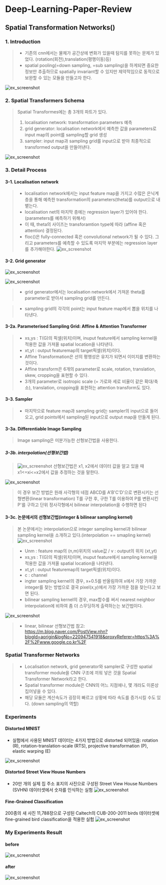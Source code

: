 # Deep-Learning-Paper-Review
## Spatial Transformation Networks()

### 1. Introduction
> * 기존의 cnn에서는 물체가 공간상에 변화가 있을때 탐지를 못하는 문제가 있었다. (rotation(회전),translation(평행이동)등)
> * spatial pooling(=down sampling, =sub sampling)을 하게되면 중요한 정보만 추출하므로 spatially invariant할 수 있지만 제약적임으로 동적으로 보완할 수 있는 모듈을 만들고자 한다.

![ex_screenshot](https://jamiekang.github.io/media/2017-05-27-spatial-transformer-networks-ex1.png)


### 2. Spatial Transformers Schema

> Spatial Transformes에는 총 3개의 파트가 있다.
> 1. localisation network: transformation parameters 예측
> 2. grid generator: localisation network에서 예측한 값을 parameters로 input map의 point를 sampling할 grid 생성
> 3. sampler: input map과 sampling grid를 input으로 받아 최종적으로 transformed output을 만들어낸다.

![ex_screenshot](https://jamiekang.github.io/media/2017-05-27-spatial-transformer-networks-fig2.png)


### 3. Detail Process

#### 3-1. Localisation network
> * localisation network에서는 input feature map을 가지고 수많은 은닉계층을 통해 예측한 transformation의 parameters(theta)를 output으로 내뱉는다.
> * localisation net의 마지막 층에는 regression layer가 있어야 한다. (parameters를 예측하기 위해서)
> * 이 때, theta의 사이즈는 transforamtion type에 따라 (affine 혹은 attention) 결정된다.
> * floc()은 fully-connected 혹은 convolutional network가 될 수 있다. 그리고 parameters를 예측할 수 있도록 마지막 부분에는 regression layer를 추가해야한다.
![ex_screenshot](http://acm.ee.ccu.edu.tw:2017/Image%20of%20Paper/Figure%202.jpg)


#### 3-2. Grid generator
![ex_screenshot](https://camo.githubusercontent.com/bb81d6267f2123d59979453526d958a58899bb4f/687474703a2f2f692e696d6775722e636f6d2f4578474456756c2e706e67)

![ex_screenshot](https://tang.su/images/paper-notes/Spatial-Transformer-Networks/pic1.png)
> * grid generator에서는 localisation network에서 가져온 theta를 parameter로 받아서 sampling grid를 만든다. 

> * sampling grid의 각각의 point는 input feature map에서 뽑을 위치를 나타낸다. 


#### 3-2a. Parameterised Sampling Grid: Affine & Attention Transformer

> * xs,ys : T(G)의 픽셀(위치)이며, inuput feature에서 sampling kernel을 적용한 값을 가져올 spatial location을 나타낸다.
> * xt,yt : output featuremap의 target픽셀(위치)이다.
> * Affine Transformation은 선의 평행성은 유지가 되면서 이미지를 변환하는 것이다.
> * Affine transform은 6개의 parameter로 scale, rotation, translation, skew, cropping을 표현할 수 있다.
> * 3개의 parameter로 isotropic scale (= 가로와 세로 비율이 같은 확대/축소), translation, cropping을 표현하는 attention transform도 있다.

#### 3-3. Sampler 
> * 마지막으로 feature map과 sampling grid는 sampler의 input으로 들어오고, grid points에서 sampling된 input으로 output map을 만들게 된다.

#### 3-3a. Differentiable Image Sampling
> Image sampling은 미분가능한 선형보간법을 사용한다.

##### 3-3b. interpolation(선형보간법)
>![ex_screenshot](https://t1.daumcdn.net/cfile/tistory/2378C54C52D3842030)
> 선형보간법은 x1, x2에서 데이터 값을 알고 있을 때 x1<=xi<=x2에서 값을 추정하는 것을 말한다.

![ex_screenshot](https://t1.daumcdn.net/cfile/tistory/2222AF3552D3BFDB2A)

> 이 경우 보간 방법은 원래 사각형의 네점 ABCD를 A'B'C'D'으로 변환시키는 선형변환(linear transformation) T를 구한 후, 구한 T를 이용하여 P를 변환시킨 P'를 구하고 단위 정사각형에서 bilinear interpolation을 수행하면 된다

#### 3-3c. 논문에서의 선형보간법(integer & bilinear sampling kernel)
> 본 논문에서는 interpolation으로 integer sampling kernel과 bilinear sampling kernel을 소개하고 있다.(interpolation == smapling kernel)
![ex_screenshot](https://github.com/growingfuture/Deep-Learning-Paper-Review/blob/master/formula.PNG?raw=true)


> * Unm : feature map의 (n,m)위치의 value값 / v : output의 위치 (xt,yt)
> * xs,ys : T(G)의 픽셀(위치)이며, inuput feature에서 sampling kernel을 적용한 값을 가져올 spatial location을 나타낸다.
> * xt,yt : output featuremap의 target픽셀(위치)이다.
> * c : channel
> * ingter sampling kernel의 경우, x+0.5를 반올림하여 x에서 가장 가까운 integer를 찾는 방법으로 결국 pixel(x,y)에서 가장 가까운 점을 찾는다고 보면 된다.
> * bilinear sampling kernel의 경우, max함수를 써서 nearest neighbor interpolation에 비하여 좀 더 스무딩하게 출력하는는 보간법이다.

![ex_screenshot](https://jamiekang.github.io/media/2017-05-27-spatial-transformer-networks-interpolation.jpg)

> * linear, bilinear 선형보간법 참고: https://m.blog.naver.com/PostView.nhn?blogId=aorigin&logNo=220947541918&proxyReferer=https%3A%2F%2Fwww.google.co.kr%2F


### Spatial Transformer Networks
> * Localisation network, grid generator와 sampler로 구성한 spatial transformer module을 CNN 구조에 끼워 넣은 것을 Spatial Transformer Network라고 한다.
> * Spatial transformer module은 CNN의 어느 지점에나, 몇 개라도 이론상 집어넣을 수 있다. 
> * 해당 모듈은 계산속도가 굉장히 빠르고 상황에 따라 속도를 증가시킬 수도 있다. (down sampling의 역할)




### Experiments
>
#### Distorted MNIST
* 실험에서 사용된 MNIST 데이터는 4가지 방법으로 distorted 되어있음: rotation (R), rotation-translation-scale (RTS), projective transformation (P), elastic warping (E)

![ex_screenshot](https://jamiekang.github.io/media/2017-05-27-spatial-transformer-networks-table1.png)

#### Distorted Street View House Numbers
* 20만 개의 실제 집 주소 표지의 사진으로 구성된 Street View House Numbers (SVHN) 데이터셋에서 숫자를 인식하는 실험
![ex_screenshot](https://jamiekang.github.io/media/2017-05-27-spatial-transformer-networks-table2.png)


#### Fine-Grained Classification
200종의 새 사진 11,788장으로 구성된 Caltech의 CUB-200-2011 birds 데이터셋에 fine-grained bird classification을 적용한 실험
![ex_screenshot](https://jamiekang.github.io/media/2017-05-27-spatial-transformer-networks-table3.png)


### My Experiments Result
#### before
![ex_screenshot](https://github.com/growingfuture/Deep-Learning-Paper-Review/blob/master/after.png?raw=true)

#### after
![ex_screenshot](https://github.com/growingfuture/Deep-Learning-Paper-Review/blob/master/before.png?raw=true)


